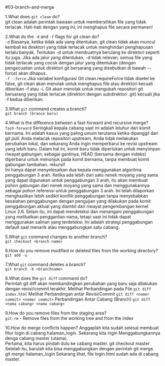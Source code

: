 #03-branch-and-merge

1.What does `git clean` do?
<br>
git clean adalah perintah bawaan untuk membersihkan file yang tidak terlacak. Hati-hati dengan yang ini, ini menghapus file secara permanen!

2.What do the `-d` and `-f` flags for git clean do?
<br>
`-d`
Biasanya, ketika tidak ada <path> yang ditentukan, git clean tidak akan muncul kembali ke direktori yang tidak terlacak untuk menghindari penghapusan terlalu banyak. Tentukan -d untuk membuatnya berulang ke direktori seperti itu juga. Jika ada jalur yang ditentukan, -d tidak relevan; semua file yang tidak terlacak yang cocok dengan jalur yang ditentukan (dengan pengecualian untuk direktori git bersarang yang disebutkan di bawah --force) akan dihapus.
<br>
`-f`
`--force`
Jika variabel konfigurasi Git clean.requireForce tidak disetel ke false, git clean akan menolak untuk menghapus file atau direktori kecuali diberikan -f atau -i. Git akan menolak untuk mengubah repositori git bersarang yang tidak terlacak (direktori dengan subdirektori .git) kecuali jika -f kedua diberikan.

3.What `git` command creates a branch?
  <br>
`git branch (brance baru)`

4.What is the difference between a fast-forward and recursive merge?
<br>
`fash-forward`
Seringkali kepala cabang saat ini adalah leluhur dari komit bernama. Ini adalah kasus yang paling umum terutama ketika dipanggil dari git pull: Anda melacak repositori upstream, Anda tidak melakukan perubahan lokal, dan sekarang Anda ingin memperbarui ke revisi upstream yang lebih baru. Dalam hal ini, komit baru tidak diperlukan untuk menyimpan riwayat gabungan; sebagai gantinya, HEAD (bersama dengan indeks) diperbarui untuk menunjuk pada komit bernama, tanpa membuat komit gabungan tambahan.
rekursif
<br>
Ini hanya dapat menyelesaikan dua kepala menggunakan algoritma penggabungan 3 arah. Ketika ada lebih dari satu nenek moyang yang sama yang dapat digunakan untuk penggabungan 3 arah, itu akan membuat pohon gabungan dari nenek moyang yang sama dan menggunakannya sebagai pohon referensi untuk penggabungan 3 arah. Ini telah dilaporkan menghasilkan lebih sedikit konflik penggabungan tanpa menyebabkan kesalahan penggabungan dengan pengujian yang dilakukan pada komit penggabungan aktual yang diambil dari riwayat pengembangan kernel Linux 2.6. Selain itu, ini dapat mendeteksi dan menangani penggabungan yang melibatkan penggantian nama, tetapi saat ini tidak dapat menggunakan salinan yang terdeteksi. Ini adalah strategi penggabungan default saat menarik atau menggabungkan satu cabang.

5.What `git` command changes to another branch?
<br>
`git checkout <branch name>`

6.How do you remove modified or deleted files from the working directory?
  <br>
`git add -u`

7.What `git` command deletes a branch?
  <br>
`git branch -b <branchname>`

8.What does the `git diff` command do?
  <br>
Perintah git diff akan membandingkan perubahan yang baru saja dilakukan dengan revisi/commit terakhir.
  Melihat Perbandingan pada File
  `git diff index.html`
  Melihat Perbandingan antar Revisi/Commit
  `git diff <nomer commit> <nomer commit>`
  Perbandingan Antar Cabang (Branch)
  `git diff <nama cabang> <nama cabang>`

9.How do you remove files from the staging area?
  <br>
`git-rm` - Remove files from the working tree and from the index

10.How do merge conflicts happen?
Anggaplah kita sudah selesai membuat fitur login di cabang halaman_login. Sekarang kita ingin Menggabungkannya denga cabang master (utama).
<br>
  Pertama, kita harus pindah dulu ke cabang master.
  git checkout master
  Setelah itu, barulah kita bisa menggabungkan dengan perintah git merge.
  git merge halaman_login
  Sekarang lihat, file login.html sudah ada di cabang master.
